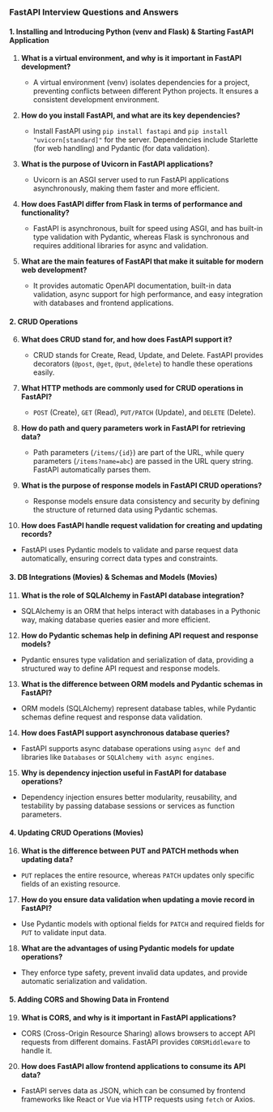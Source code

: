 ### **FastAPI Interview Questions and Answers**  

#### **1. Installing and Introducing Python (venv and Flask) & Starting FastAPI Application**  

1. **What is a virtual environment, and why is it important in FastAPI development?**  
   - A virtual environment (venv) isolates dependencies for a project, preventing conflicts between different Python projects. It ensures a consistent development environment.  

2. **How do you install FastAPI, and what are its key dependencies?**  
   - Install FastAPI using `pip install fastapi` and `pip install "uvicorn[standard]"` for the server. Dependencies include Starlette (for web handling) and Pydantic (for data validation).  

3. **What is the purpose of Uvicorn in FastAPI applications?**  
   - Uvicorn is an ASGI server used to run FastAPI applications asynchronously, making them faster and more efficient.  

4. **How does FastAPI differ from Flask in terms of performance and functionality?**  
   - FastAPI is asynchronous, built for speed using ASGI, and has built-in type validation with Pydantic, whereas Flask is synchronous and requires additional libraries for async and validation.  

5. **What are the main features of FastAPI that make it suitable for modern web development?**  
   - It provides automatic OpenAPI documentation, built-in data validation, async support for high performance, and easy integration with databases and frontend applications.  

#### **2. CRUD Operations**  

6. **What does CRUD stand for, and how does FastAPI support it?**  
   - CRUD stands for Create, Read, Update, and Delete. FastAPI provides decorators (`@post`, `@get`, `@put`, `@delete`) to handle these operations easily.  

7. **What HTTP methods are commonly used for CRUD operations in FastAPI?**  
   - `POST` (Create), `GET` (Read), `PUT/PATCH` (Update), and `DELETE` (Delete).  

8. **How do path and query parameters work in FastAPI for retrieving data?**  
   - Path parameters (`/items/{id}`) are part of the URL, while query parameters (`/items?name=abc`) are passed in the URL query string. FastAPI automatically parses them.  

9. **What is the purpose of response models in FastAPI CRUD operations?**  
   - Response models ensure data consistency and security by defining the structure of returned data using Pydantic schemas.  

10. **How does FastAPI handle request validation for creating and updating records?**  
   - FastAPI uses Pydantic models to validate and parse request data automatically, ensuring correct data types and constraints.  

#### **3. DB Integrations (Movies) & Schemas and Models (Movies)**  

11. **What is the role of SQLAlchemy in FastAPI database integration?**  
   - SQLAlchemy is an ORM that helps interact with databases in a Pythonic way, making database queries easier and more efficient.  

12. **How do Pydantic schemas help in defining API request and response models?**  
   - Pydantic ensures type validation and serialization of data, providing a structured way to define API request and response models.  

13. **What is the difference between ORM models and Pydantic schemas in FastAPI?**  
   - ORM models (SQLAlchemy) represent database tables, while Pydantic schemas define request and response data validation.  

14. **How does FastAPI support asynchronous database queries?**  
   - FastAPI supports async database operations using `async def` and libraries like `Databases` or `SQLAlchemy with async engines`.  

15. **Why is dependency injection useful in FastAPI for database operations?**  
   - Dependency injection ensures better modularity, reusability, and testability by passing database sessions or services as function parameters.  

#### **4. Updating CRUD Operations (Movies)**  

16. **What is the difference between PUT and PATCH methods when updating data?**  
   - `PUT` replaces the entire resource, whereas `PATCH` updates only specific fields of an existing resource.  

17. **How do you ensure data validation when updating a movie record in FastAPI?**  
   - Use Pydantic models with optional fields for `PATCH` and required fields for `PUT` to validate input data.  

18. **What are the advantages of using Pydantic models for update operations?**  
   - They enforce type safety, prevent invalid data updates, and provide automatic serialization and validation.  

#### **5. Adding CORS and Showing Data in Frontend**  

19. **What is CORS, and why is it important in FastAPI applications?**  
   - CORS (Cross-Origin Resource Sharing) allows browsers to accept API requests from different domains. FastAPI provides `CORSMiddleware` to handle it.  

20. **How does FastAPI allow frontend applications to consume its API data?**  
   - FastAPI serves data as JSON, which can be consumed by frontend frameworks like React or Vue via HTTP requests using `fetch` or Axios.
